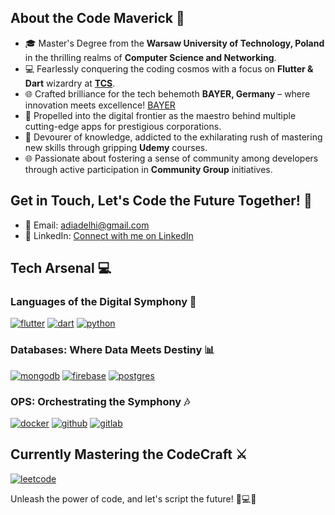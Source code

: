 ## About the Code Maverick 🚀

- 🎓 Master's Degree from the **Warsaw University of Technology, Poland** in the thrilling realms of **Computer Science and Networking**.
- 💻 Fearlessly conquering the coding cosmos with a focus on **Flutter & Dart** wizardry at [**TCS**](https://www.tcs.com/).
- 🌐 Crafted brilliance for the tech behemoth **BAYER, Germany** – where innovation meets excellence! [BAYER](https://www.bayer.com/en/)
- 🚀 Propelled into the digital frontier as the maestro behind multiple cutting-edge apps for prestigious corporations.
- 📘 Devourer of knowledge, addicted to the exhilarating rush of mastering new skills through gripping **Udemy** courses.
- 🌐 Passionate about fostering a sense of community among developers through active participation in **Community Group** initiatives.

## Get in Touch, Let's Code the Future Together! 🚀

- 📧 Email: adiadelhi@gmail.com
- 🔗 LinkedIn: [Connect with me on LinkedIn](www.linkedin.com/in/aditya-patel-poland)

## Tech Arsenal 💻

### Languages of the Digital Symphony 🎵

[![flutter](https://img.shields.io/badge/Flutter-02569B?style=for-the-badge&logo=flutter&logoColor=white)](https://flutter.dev)
[![dart](https://img.shields.io/badge/Dart-0175C2?style=for-the-badge&logo=dart&logoColor=white)](https://dart.dev)
[![python](https://img.shields.io/badge/Python-3776AB?style=for-the-badge&logo=python&logoColor=white)](https://www.python.org)


### Databases: Where Data Meets Destiny 📊

[![mongodb](https://img.shields.io/badge/MongoDB-4EA94B?style=for-the-badge&logo=mongodb&logoColor=white)](https://www.mongodb.com)
[![firebase](https://img.shields.io/badge/Firebase-039BE5?style=for-the-badge&logo=Firebase&logoColor=white)](https://firebase.google.com)
[![postgres](https://img.shields.io/badge/postgres-%23316192.svg?style=for-the-badge&logo=postgresql&logoColor=white)](https://www.postgresql.org)

### OPS: Orchestrating the Symphony 🎶

[![docker](https://img.shields.io/badge/docker-%230db7ed.svg?style=for-the-badge&logo=docker&logoColor=white)](https://www.docker.com)
[![github](https://img.shields.io/badge/github-%23121011.svg?style=for-the-badge&logo=github&logoColor=white)](https://github.com)
[![gitlab](https://img.shields.io/badge/GitLab-330F63?style=for-the-badge&logo=gitlab&logoColor=white)](https://about.gitlab.com)

## Currently Mastering the CodeCraft ⚔️

[![leetcode](https://img.shields.io/badge/-LeetCode-FFA116?style=for-the-badge&logo=LeetCode&logoColor=black)](https://leetcode.com)

Unleash the power of code, and let's script the future! 🌌💻✨